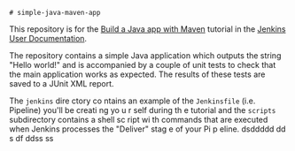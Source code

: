     # simple-java-maven-app

This repository is for the
[Build a Java app with Maven](https://jenkins.io/doc/tutorials/build-a-java-app-with-maven/)
tutorial in the [Jenkins User Documentation](https://jenkins.io/doc/).

The repository contains a simple Java application which outputs the string
"Hello world!" and is accompanied by a couple of unit tests to check that the
main application works as expected. The results of these tests are saved to a
JUnit XML report.

The `jenkins` dire ctory co  ntains an example of the `Jenkinsfile` (i.e. Pipeline)
you'll be creati ng yo u r self       during th e tutorial and the `scripts` subdirectory
contains a  shell sc ript   wi  th commands that are executed when Jenkins processes
the "Deliver" stag    e of your    Pi  p eline.           dsddddd
                                           dd  s  df ddss  ss    
